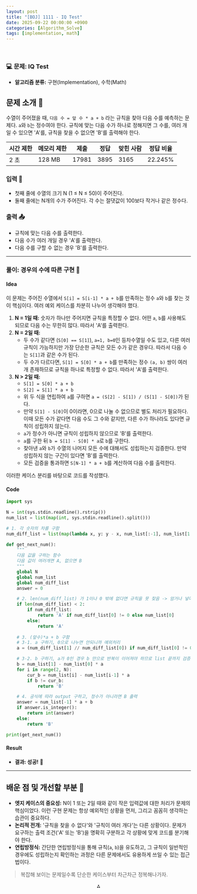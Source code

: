 ```yaml
---
layout: post
title: "[BOJ] 1111 - IQ Test"
date: 2025-09-22 00:00:00 +0900
categories: [Algorithm_Solve]
tags: [implementation, math]
---
```


<br>

### 💻 문제: IQ Test

- **알고리즘 분류:** 구현(Implementation), 수학(Math)

## 문제 소개 🧐

수열이 주어졌을 때, `다음 수 = 앞 수 * a + b` 라는 규칙을 찾아 다음 수를 예측하는 문제다. `a`와 `b`는 정수여야 한다. 규칙에 맞는 다음 수가 하나로 정해지면 그 수를, 여러 개일 수 있으면 'A'를, 규칙을 찾을 수 없으면 'B'를 출력해야 한다.

| 시간 제한 | 메모리 제한 | 제출 | 정답 | 맞힌 사람 | 정답 비율 |
| --- | --- | --- | --- | --- | --- |
| 2 초 | 128 MB | 17981 | 3895 | 3165 | 22.245% |

### 입력 📝

- 첫째 줄에 수열의 크기 N (1 ≤ N ≤ 50)이 주어진다.
- 둘째 줄에는 N개의 수가 주어진다. 각 수는 절댓값이 100보다 작거나 같은 정수다.

### 출력 📤

- 규칙에 맞는 다음 수를 출력한다.
- 다음 수가 여러 개일 경우 'A'를 출력한다.
- 다음 수를 구할 수 없는 경우 'B'를 출력한다.

---

### 풀이: 경우의 수에 따른 구현 💪

#### Idea

이 문제는 주어진 수열에서 `S[i] = S[i-1] * a + b`를 만족하는 정수 `a`와 `b`를 찾는 것이 핵심이다. 여러 예외 케이스를 차분히 나누어 생각해야 했다.

1.  **N = 1일 때:** 숫자가 하나만 주어지면 규칙을 특정할 수 없다. 어떤 `a`, `b`를 사용해도 되므로 다음 수는 무한히 많다. 따라서 'A'를 출력한다.
2.  **N = 2일 때:**
    -   두 수가 같다면 (`S[0] == S[1]`), `a=1, b=0`인 등차수열일 수도 있고, 다른 여러 규칙이 가능하지만 가장 단순한 규칙은 모든 수가 같은 경우다. 따라서 다음 수는 `S[1]`과 같은 수가 된다.
    -   두 수가 다르다면, `S[1] = S[0] * a + b`를 만족하는 정수 `(a, b)` 쌍이 여러 개 존재하므로 규칙을 하나로 특정할 수 없다. 따라서 'A'를 출력한다.
3.  **N > 2일 때:**
    -   `S[1] = S[0] * a + b`
    -   `S[2] = S[1] * a + b`
    -   위 두 식을 연립하여 `a`를 구하면 `a = (S[2] - S[1]) / (S[1] - S[0])`가 된다.
    -   만약 `S[1] - S[0]`이 0이라면, 0으로 나눌 수 없으므로 별도 처리가 필요하다. 이때 모든 수가 같다면 다음 수도 그 수와 같지만, 다른 수가 하나라도 있다면 규칙이 성립하지 않는다.
    -   `a`가 정수가 아니면 규칙이 성립하지 않으므로 'B'를 출력한다.
    -   `a`를 구한 뒤 `b = S[1] - S[0] * a`로 `b`를 구한다.
    -   찾아낸 `a`와 `b`가 수열의 나머지 모든 수에 대해서도 성립하는지 검증한다. 만약 성립하지 않는 구간이 있다면 'B'를 출력한다.
    -   모든 검증을 통과하면 `S[N-1] * a + b`를 계산하여 다음 수를 출력한다.

이러한 케이스 분리를 바탕으로 코드를 작성했다.

#### Code

```python
import sys

N = int(sys.stdin.readline().rstrip())
num_list = list(map(int, sys.stdin.readline().split()))

# 1. 각 숫자의 차를 구함
num_diff_list = list(map(lambda x, y: y - x, num_list[:-1], num_list[1:]))

def get_next_num():
    """
    다음 값을 구하는 함수
    다음 값이 여러개면 A, 없으면 B
    """
    global N
    global num_list
    global num_diff_list
    answer = 0

    # 2. len(num_diff_list) 가 1이나 0 밖에 없다면 규칙을 못 찾음 -> 암거나 넣어도 됨 A, 근데 0 하나 들어 있으면 첫번째 숫자 그대로
    if len(num_diff_list) < 2:
        if num_diff_list:
            return 'A' if num_diff_list[0] != 0 else num_list[0]
        else:
            return 'A'
    
    # 3. (앞수)*a + b 구함
    # 3-1. a 구하기, 0으로 나누면 안되니까 예외처리
    a = (num_diff_list[1] // num_diff_list[0]) if num_diff_list[0] != 0 else 0

    # 3-2. b 구하기, a가 0인 경우 b 만으로 반복이 이어져야 하므로 list 끝까지 검증해봄
    b = num_list[1] - num_list[0] * a
    for i in range(2, N):
        cur_b = num_list[i] - num_list[i-1] * a
        if b != cur_b:
            return 'B'

    # 4. 공식에 따라 output 구하고, 정수가 아니라면 B 출력
    answer = num_list[-1] * a + b
    if answer.is_integer():
        return int(answer)
    else:
        return 'B'

print(get_next_num())
```

#### Result

- **결과: 성공!** 🎉

---

## 배운 점 및 개선할 부분 🤔

-   **엣지 케이스의 중요성:** N이 1 또는 2일 때와 같이 작은 입력값에 대한 처리가 문제의 핵심이었다. 이런 구현 문제는 항상 예외적인 상황을 먼저, 그리고 꼼꼼히 생각하는 습관이 중요하다.
-   **논리적 전개:** '규칙을 찾을 수 없다'와 '규칙이 여러 개다'는 다른 상황이다. 문제가 요구하는 출력 조건('A' 또는 'B')을 명확히 구분하고 각 상황에 맞게 코드를 분기해야 한다.
-   **연립방정식:** 간단한 연립방정식을 통해 규칙(`a`, `b`)을 유도하고, 그 규칙이 일반적인 경우에도 성립하는지 확인하는 과정은 다른 문제에서도 유용하게 쓰일 수 있는 접근법이다.

> 복잡해 보이는 문제일수록 단순한 케이스부터 차근차근 정복해나가자.

<div style="text-align: center">⁂</div>